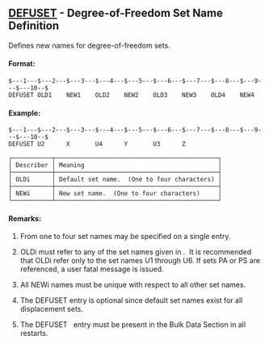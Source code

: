 ## [DEFUSET](https://help.hexagonmi.com/bundle/MSC_Nastran_2022.4/page/Nastran_Combined_Book/qrg/bulkde/TOC.DEFUSET.xhtml) - Degree-of-Freedom Set Name Definition

Defines new names for degree-of-freedom sets.

#### Format:

```nastran
$---1---$---2---$---3---$---4---$---5---$---6---$---7---$---8---$---9---$---10--$
DEFUSET OLD1    NEW1    OLD2    NEW2    OLD3    NEW3    OLD4    NEW4            
```
#### Example:

```nastran
$---1---$---2---$---3---$---4---$---5---$---6---$---7---$---8---$---9---$---10--$
DEFUSET U2      X       U4      Y       U3      Z                               
```
```text
┌───────────┬─────────────────────────────────────────────┐
│ Describer │ Meaning                                     │
├───────────┼─────────────────────────────────────────────┤
│ OLDi      │ Default set name.  (One to four characters) │
├───────────┼─────────────────────────────────────────────┤
│ NEWi      │ New set name.  (One to four characters)     │
└───────────┴─────────────────────────────────────────────┘
```
#### Remarks:

1. From one to four set names may be specified on a single entry.

2. OLDi must refer to any of the set names given in  .  It is recommended that OLDi refer only to the set names U1 through U6. If sets PA or PS are referenced, a user fatal message is issued.

3. All NEWi names must be unique with respect to all other set names.

4. The DEFUSET entry is optional since default set names exist for all displacement sets.

5. The DEFUSET   entry must be present in the Bulk Data Section in all restarts.

